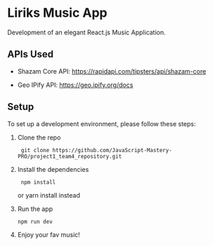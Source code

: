 # Liriks Music App

Development of an elegant React.js Music Application. 

## APIs Used

- Shazam Core API: https://rapidapi.com/tipsters/api/shazam-core

- Geo IPify API: https://geo.ipify.org/docs

## Setup

To set up a development environment, please follow these steps:

1. Clone the repo

   ```shell
    git clone https://github.com/JavaScript-Mastery-PRO/project1_team4_repository.git
   ```

2. Install the dependencies
   
    ```shell
     npm install
    ```

    or yarn install instead

3. Run the app
   
    ```shell
    npm run dev
    ```

4. Enjoy your fav music!